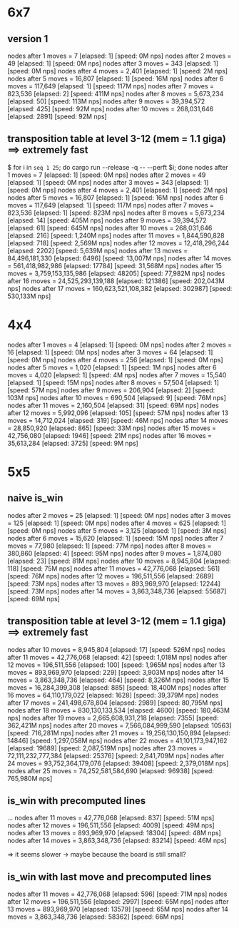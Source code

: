# 6x7

## version 1

nodes after 1 moves = 7            [elapsed:    1] [speed:   0M nps]
nodes after 2 moves = 49           [elapsed:    1] [speed:   0M nps]
nodes after 3 moves = 343          [elapsed:    1] [speed:   0M nps]
nodes after 4 moves = 2,401        [elapsed:    1] [speed:   2M nps]
nodes after 5 moves = 16,807       [elapsed:    1] [speed:  16M nps]
nodes after 6 moves = 117,649      [elapsed:    1] [speed: 117M nps]
nodes after 7 moves = 823,536      [elapsed:    2] [speed: 411M nps]
nodes after 8 moves = 5,673,234    [elapsed:   50] [speed: 113M nps]
nodes after 9 moves = 39,394,572   [elapsed:  425] [speed:  92M nps]
nodes after 10 moves = 268,031,646 [elapsed: 2891] [speed:  92M nps]

## transposition table at level 3-12 (mem = 1.1 giga) ==> extremely fast

$ for i in `seq 1 25`; do cargo run --release -q -- --perft $i; done
nodes after 1 moves = 7 [elapsed: 1] [speed: 0M nps]
nodes after 2 moves = 49 [elapsed: 1] [speed: 0M nps]
nodes after 3 moves = 343 [elapsed: 1] [speed: 0M nps]
nodes after 4 moves = 2,401 [elapsed: 1] [speed: 2M nps]
nodes after 5 moves = 16,807 [elapsed: 1] [speed: 16M nps]
nodes after 6 moves = 117,649 [elapsed: 1] [speed: 117M nps]
nodes after 7 moves = 823,536 [elapsed: 1] [speed: 823M nps]
nodes after 8 moves = 5,673,234 [elapsed: 14] [speed: 405M nps]
nodes after 9 moves = 39,394,572 [elapsed: 61] [speed: 645M nps]
nodes after 10 moves = 268,031,646 [elapsed: 216] [speed: 1,240M nps]
nodes after 11 moves = 1,844,590,828 [elapsed: 718] [speed: 2,569M nps]
nodes after 12 moves = 12,418,296,244 [elapsed: 2202] [speed: 5,639M nps]
nodes after 13 moves = 84,496,181,330 [elapsed: 6496] [speed: 13,007M nps]
nodes after 14 moves = 561,418,982,986 [elapsed: 17784] [speed: 31,568M nps]
nodes after 15 moves = 3,759,153,135,986 [elapsed: 48205] [speed: 77,982M nps]
nodes after 16 moves = 24,525,293,139,188 [elapsed: 121386] [speed: 202,043M nps]
nodes after 17 moves = 160,623,521,108,382 [elapsed: 302987] [speed: 530,133M nps]


# 4x4

nodes after 1 moves = 4 [elapsed: 1] [speed: 0M nps]
nodes after 2 moves = 16 [elapsed: 1] [speed: 0M nps]
nodes after 3 moves = 64 [elapsed: 1] [speed: 0M nps]
nodes after 4 moves = 256 [elapsed: 1] [speed: 0M nps]
nodes after 5 moves = 1,020 [elapsed: 1] [speed: 1M nps]
nodes after 6 moves = 4,020 [elapsed: 1] [speed: 4M nps]
nodes after 7 moves = 15,540 [elapsed: 1] [speed: 15M nps]
nodes after 8 moves = 57,504 [elapsed: 1] [speed: 57M nps]
nodes after 9 moves = 206,904 [elapsed: 2] [speed: 103M nps]
nodes after 10 moves = 690,504 [elapsed: 9] [speed: 76M nps]
nodes after 11 moves = 2,160,504 [elapsed: 31] [speed: 69M nps]
nodes after 12 moves = 5,992,096 [elapsed: 105] [speed: 57M nps]
nodes after 13 moves = 14,712,024 [elapsed: 319] [speed: 46M nps]
nodes after 14 moves = 28,850,920 [elapsed: 865] [speed: 33M nps]
nodes after 15 moves = 42,756,080 [elapsed: 1946] [speed: 21M nps]
nodes after 16 moves = 35,613,284 [elapsed: 3725] [speed: 9M nps]

# 5x5

## naive is_win

nodes after 2 moves = 25 [elapsed: 1] [speed: 0M nps]
nodes after 3 moves = 125 [elapsed: 1] [speed: 0M nps]
nodes after 4 moves = 625 [elapsed: 1] [speed: 0M nps]
nodes after 5 moves = 3,125 [elapsed: 1] [speed: 3M nps]
nodes after 6 moves = 15,620 [elapsed: 1] [speed: 15M nps]
nodes after 7 moves = 77,980 [elapsed: 1] [speed: 77M nps]
nodes after 8 moves = 380,860 [elapsed: 4] [speed: 95M nps]
nodes after 9 moves = 1,874,080 [elapsed: 23] [speed: 81M nps]
nodes after 10 moves = 8,945,804 [elapsed: 118] [speed: 75M nps]
nodes after 11 moves = 42,776,068 [elapsed: 561] [speed: 76M nps]
nodes after 12 moves = 196,511,556 [elapsed: 2689] [speed: 73M nps]
nodes after 13 moves = 893,969,970 [elapsed: 12244] [speed: 73M nps]
nodes after 14 moves = 3,863,348,736 [elapsed: 55687] [speed: 69M nps]

## transposition table at level 3-12 (mem = 1.1 giga) ==> extremely fast

nodes after 10 moves = 8,945,804 [elapsed: 17] [speed: 526M nps]
nodes after 11 moves = 42,776,068 [elapsed: 42] [speed: 1,018M nps]
nodes after 12 moves = 196,511,556 [elapsed: 100] [speed: 1,965M nps]
nodes after 13 moves = 893,969,970 [elapsed: 229] [speed: 3,903M nps]
nodes after 14 moves = 3,863,348,736 [elapsed: 464] [speed: 8,326M nps]
nodes after 15 moves = 16,284,399,308 [elapsed: 885] [speed: 18,400M nps]
nodes after 16 moves = 64,110,179,022 [elapsed: 1628] [speed: 39,379M nps]
nodes after 17 moves = 241,498,678,804 [elapsed: 2989] [speed: 80,795M nps]
nodes after 18 moves = 830,130,133,534 [elapsed: 4600] [speed: 180,463M nps]
nodes after 19 moves = 2,665,608,931,218 [elapsed: 7355] [speed: 362,421M nps]
nodes after 20 moves = 7,566,084,999,590 [elapsed: 10563] [speed: 716,281M nps]
nodes after 21 moves = 19,256,130,150,894 [elapsed: 14846] [speed: 1,297,058M nps]
nodes after 22 moves = 41,101,173,947,162 [elapsed: 19689] [speed: 2,087,519M nps]
nodes after 23 moves = 72,111,232,777,384 [elapsed: 25376] [speed: 2,841,709M nps]
nodes after 24 moves = 93,752,364,179,076 [elapsed: 39408] [speed: 2,379,018M nps]
nodes after 25 moves = 74,252,581,584,690 [elapsed: 96938] [speed: 765,980M nps]

## is_win with precomputed lines

...
nodes after 11 moves = 42,776,068 [elapsed: 837] [speed: 51M nps]
nodes after 12 moves = 196,511,556 [elapsed: 4009] [speed: 49M nps]
nodes after 13 moves = 893,969,970 [elapsed: 18304] [speed: 48M nps]
nodes after 14 moves = 3,863,348,736 [elapsed: 83214] [speed: 46M nps]

=> it seems slower -> maybe because the board is still small?

## is_win with last move and precomputed lines

nodes after 11 moves = 42,776,068 [elapsed: 596] [speed: 71M nps]
nodes after 12 moves = 196,511,556 [elapsed: 2997] [speed: 65M nps]
nodes after 13 moves = 893,969,970 [elapsed: 13579] [speed: 65M nps]
nodes after 14 moves = 3,863,348,736 [elapsed: 58362] [speed: 66M nps]

